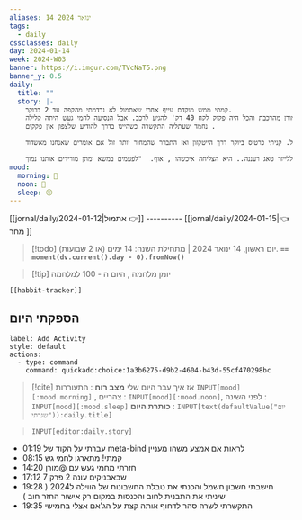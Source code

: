 ```yaml
---
aliases: 14 ינואר 2024
tags:
  - daily
cssclasses: daily
day: 2024-01-14
week: 2024-W03
banner: https://i.imgur.com/TVcNaT5.png
banner_y: 0.5
daily:
  title: ""
  story: |-
    קמתי ממש מוקדם עייף אחרי שאתמול לא נרדמתי מהקפה עד 2 בבוקר. 
    יצאתי להביא את מורן מהרכבת והכל היה פקוק לקח 40 דק' להגיע לרכב. אבל הנסיעה לחמי געש היתה קלילה. 
    נחמד שעתליה התקשרה כשהיינו בדרך להודיע שלצפון אין פקקים . 

    בחמי געש היה נחמד סך הכל. קניתי כרטיס ביוקר דרך הייטקזון ואז התברר שהמחיר יותר זול אם אומרים שאנחנו מאשדוד.. 

    נחתי וענבר שלחה הודעות לשכנע אותי להגיע ללייזר טאג רעננה.. היא הצליחה איכשהו , אוף.  "לפעמים במשא ומתן מורידים אותנו נמוך" 
mood:
  morning: 🙂
  noon: 🙂
  sleep: 😛
---
```


[[jornal/daily/2024-01-12|אתמול 👉]] ---------- [[jornal/daily/2024-01-15|👈 מחר ]]


> [!todo]  יום ראשון, 14 ינואר 2024 | מתחילת השנה: 14 ימים (או 2 שבועות). **`== moment(dv.current().day - 0).fromNow()`**

> [!tip]  יומן מלחמה , היום ה - 100 למלחמה

```meta-bind-embed
[[habbit-tracker]]
```

## הספקתי היום

```meta-bind-button
label: Add Activity
style: default
actions: 
  - type: command
    command: quickadd:choice:1a3b6275-d9b2-4604-b43d-55cf470298bc

```

> [!cite] אז איך עבר היום שלי
> **מצב רוח** :  התעוררות `INPUT[mood][:mood.morning]` , צהריים : `INPUT[mood][:mood.noon]`,  לפני השינה :  `INPUT[mood][:mood.sleep]`
> **כותרת היום** : `INPUT[text(defaultValue("יום שגרתי")):daily.title]`

> ```meta-bind
> INPUT[editor:daily.story]
> ```
- 01:19 עברתי על הקוד של meta-bind לראות אם אמצע משהו מעניין 
- 08:15 קמתי! מתארגן לחמי גש 
- 14:20 חזרתי מחמי געש עם @מורן 
- 17:12 שבאבניקים עונה 2 פרק 7 
- 19:28 חישבתי חשבון חשמל והכנתי את טבלת החשבונות של הווילה ל2024 ( שיניתי את התבנית לחוב והכנסות במקום רק אישור החזר חוב )  
- 19:35 התקשרתי לשרה סהר לדחוף אותה קצת על הג'אם אצלי בחמישי 
